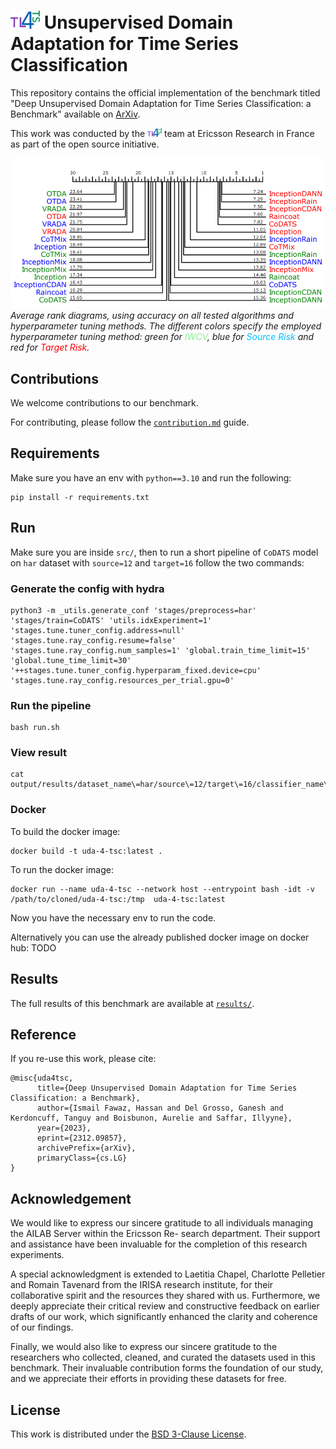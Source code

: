 # <img src="figures/logo.png" alt="logo" width="47"/> Unsupervised Domain Adaptation for Time Series Classification

This repository contains the official implementation of the benchmark titled "Deep Unsupervised Domain Adaptation for Time Series Classification: a Benchmark" available on [ArXiv](https://arxiv.org/abs/2312.09857).
 
This work was conducted by the <img src="figures/logo.png" alt="logo" width="23"/> team at Ericsson Research in France as part of the open source initiative.

![avg rank](/figures/results-avg-rank.PNG)
*Average rank diagrams, using accuracy on all tested algorithms and hyperparameter tuning methods. The different colors specify the employed hyperparameter tuning method: green for <span style="color:lightgreen">IWCV</span>, blue for <span style="color:deepskyblue">Source Risk</span> and red for <span style="color:red">Target Risk</span>.*

## Contributions 

We welcome contributions to our benchmark. 

For contributing, please follow the [`contribution.md`](contribution.md) guide.

## Requirements

Make sure you have an env with `python==3.10` and run the following: 

```
pip install -r requirements.txt 
```

## Run

Make sure you are inside `src/`, then to run a short pipeline of `CoDATS` model on `har` dataset with `source=12` and `target=16` follow the two commands:

### Generate the config with hydra

```
python3 -m _utils.generate_conf 'stages/preprocess=har' 'stages/train=CoDATS' 'utils.idxExperiment=1' 'stages.tune.tuner_config.address=null' 'stages.tune.ray_config.resume=false' 'stages.tune.ray_config.num_samples=1' 'global.train_time_limit=15' 'global.tune_time_limit=30' '++stages.tune.tuner_config.hyperparam_fixed.device=cpu' 'stages.tune.ray_config.resources_per_trial.gpu=0'
```

### Run the pipeline 

```
bash run.sh
```

### View result 

```
cat output/results/dataset_name\=har/source\=12/target\=16/classifier_name\=CoDATS/metrics.json
```

### Docker

To build the docker image: 

```
docker build -t uda-4-tsc:latest .
```

To run the docker image:

```
docker run --name uda-4-tsc --network host --entrypoint bash -idt -v /path/to/cloned/uda-4-tsc:/tmp  uda-4-tsc:latest
```

Now you have the necessary env to run the code.

Alternatively you can use the already published docker image on docker hub:  TODO

## Results

The full results of this benchmark are available at [`results/`](/results/).

## Reference

If you re-use this work, please cite:

```
@misc{uda4tsc,
      title={Deep Unsupervised Domain Adaptation for Time Series Classification: a Benchmark}, 
      author={Ismail Fawaz, Hassan and Del Grosso, Ganesh and Kerdoncuff, Tanguy and Boisbunon, Aurelie and Saffar, Illyyne},
      year={2023},
      eprint={2312.09857},
      archivePrefix={arXiv},
      primaryClass={cs.LG}
}
```

## Acknowledgement

We would like to express our sincere gratitude to all individuals managing the AILAB Server within the Ericsson Re-
search department. Their support and assistance have been invaluable for the completion of this research experiments.

A special acknowledgment is extended to Laetitia Chapel, Charlotte Pelletier and Romain Tavenard from the IRISA research institute, for their collaborative spirit and the resources they shared with us. Furthermore, we deeply appreciate their critical review and constructive feedback on earlier drafts of our work, which significantly enhanced the clarity and coherence of our findings.

Finally, we would also like to express our sincere gratitude to the researchers who collected, cleaned, and curated the datasets used in this benchmark. 
Their invaluable contribution forms the foundation of our study, and we appreciate their efforts in providing these datasets for free.

## License

This work is distributed under the [BSD 3-Clause License](https://opensource.org/license/bsd-3-clause/).
